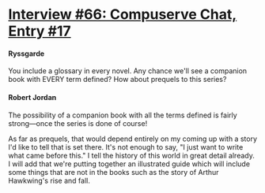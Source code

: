 # [Interview #66: Compuserve Chat, Entry #17](https://www.theoryland.com/intvmain.php?i=66#17)

#### Ryssgarde

You include a glossary in every novel. Any chance we'll see a companion book with EVERY term defined? How about prequels to this series?

#### Robert Jordan

The possibility of a companion book with all the terms defined is fairly strong—once the series is done of course!

As far as prequels, that would depend entirely on my coming up with a story I'd like to tell that is set there. It's not enough to say, "I just want to write what came before this." I tell the history of this world in great detail already. I will add that we're putting together an illustrated guide which will include some things that are not in the books such as the story of Arthur Hawkwing's rise and fall.

